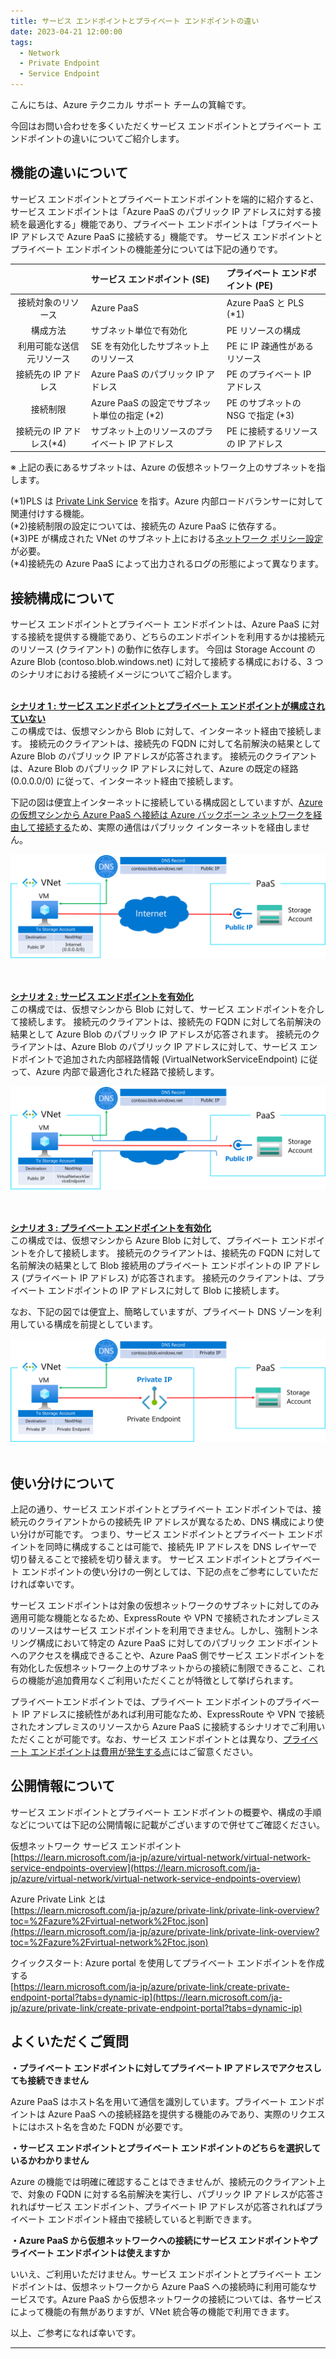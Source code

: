 ```yaml
---
title: サービス エンドポイントとプライベート エンドポイントの違い
date: 2023-04-21 12:00:00 
tags:
  - Network
  - Private Endpoint
  - Service Endpoint
---
```


こんにちは、Azure テクニカル サポート チームの箕輪です。

今回はお問い合わせを多くいただくサービス エンドポイントとプライベート エンドポイントの違いについてご紹介します。

<!-- more -->

## 機能の違いについて
サービス エンドポイントとプライベートエンドポイントを端的に紹介すると、サービス エンドポイントは「Azure PaaS のパブリック IP アドレスに対する接続を最適化する」機能であり、プライベート エンドポイントは「プライベート IP アドレスで Azure PaaS に接続する」機能です。
サービス エンドポイントとプライベート エンドポイントの機能差分については下記の通りです。


|  | サービス エンドポイント (SE) | プライベート エンドポイント (PE) |
| :------------------: | :---------------------------- | :-------------------------------- | 
| 接続対象のリソース | Azure PaaS | Azure PaaS と PLS (*1)|
| 構成方法 | サブネット単位で有効化 | PE リソースの構成 |
| 利用可能な送信元リソース | SE を有効化したサブネット上のリソース | PE に IP 疎通性があるリソース |
| 接続先の IP アドレス | Azure PaaS のパブリック IP アドレス | PE のプライベート IP アドレス |
| 接続制限 | Azure PaaS の設定でサブネット単位の指定 (*2) | PE のサブネットの NSG で指定 (*3) |
| 接続元の IP アドレス(*4) | サブネット上のリソースのプライベート IP アドレス | PE に接続するリソースの IP アドレス |

※ 上記の表にあるサブネットは、Azure の仮想ネットワーク上のサブネットを指します。

(*1)PLS は [Private Link Service](https://learn.microsoft.com/ja-jp/azure/private-link/private-link-service-overview) を指す。Azure 内部ロードバランサーに対して関連付けする機能。
<br>(*2)接続制限の設定については、接続先の Azure PaaS に依存する。
<br>(*3)PE が構成された VNet のサブネット上における[ネットワーク ポリシー設定](https://learn.microsoft.com/ja-jp/azure/private-link/disable-private-endpoint-network-policy?tabs=network-policy-portal)が必要。
<br>(*4)接続先の Azure PaaS によって出力されるログの形態によって異なります。

## 接続構成について
サービス エンドポイントとプライベート エンドポイントは、Azure PaaS に対する接続を提供する機能であり、どちらのエンドポイントを利用するかは接続元のリソース (クライアント) の動作に依存します。
今回は Storage Account の Azure Blob (contoso.blob.windows.net) に対して接続する構成における、3 つのシナリオにおける接続イメージについてご紹介します。


<br><u>**シナリオ 1 : サービス エンドポイントとプライベート エンドポイントが構成されていない**</u><br>
この構成では、仮想マシンから Blob に対して、インターネット経由で接続します。
接続元のクライアントは、接続先の FQDN に対して名前解決の結果として Azure Blob のパブリック IP アドレスが応答されます。
接続元のクライアントは、Azure Blob のパブリック IP アドレスに対して、Azure の既定の経路 (0.0.0.0/0) に従って、インターネット経由で接続します。

下記の図は便宜上インターネットに接続している構成図としていますが、[Azure の仮想マシンから Azure PaaS へ接続は Azure バックボーン ネットワークを経由して接続する](https://learn.microsoft.com/ja-jp/azure/networking/microsoft-global-network)ため、実際の通信はパブリック インターネットを経由しません。


![](./pe-difference-se/01.png)<br><br>


<br><u>**シナリオ 2 : サービス エンドポイントを有効化**</u><br>
この構成では、仮想マシンから Blob に対して、サービス エンドポイントを介して接続します。
接続元のクライアントは、接続先の FQDN に対して名前解決の結果として Azure Blob のパブリック IP アドレスが応答されます。
接続元のクライアントは、Azure Blob のパブリック IP アドレスに対して、サービス エンドポイントで追加された内部経路情報 (VirtualNetworkServiceEndpoint) に従って、Azure 内部で最適化された経路で接続します。


![](./pe-difference-se/02.png)<br><br>


<br><u>**シナリオ 3 : プライベート エンドポイントを有効化**</u><br>
この構成では、仮想マシンから Azure Blob に対して、プライベート エンドポイントを介して接続します。
接続元のクライアントは、接続先の FQDN に対して名前解決の結果として Blob 接続用のプライベート エンドポイントの IP アドレス (プライベート IP アドレス) が応答されます。
接続元のクライアントは、プライベート エンドポイントの IP アドレスに対して Blob に接続します。

なお、下記の図では便宜上、簡略していますが、プライベート DNS ゾーンを利用している構成を前提としています。


![](./pe-difference-se/03.png)<br><br>

## 使い分けについて
上記の通り、サービス エンドポイントとプライベート エンドポイントでは、接続元のクライアントからの接続先 IP アドレスが異なるため、DNS 構成により使い分けが可能です。
つまり、サービス エンドポイントとプライベート エンドポイントを同時に構成することは可能で、接続先 IP アドレスを DNS レイヤーで切り替えることで接続を切り替えます。
サービス エンドポイントとプライベート エンドポイントの使い分けの一例としては、下記の点をご参考にしていただければ幸いです。


サービス エンドポイントは対象の仮想ネットワークのサブネットに対してのみ適用可能な機能となるため、ExpressRoute や VPN で接続されたオンプレミスのリソースはサービス エンドポイントを利用できません。しかし、強制トンネリング構成において特定の Azure PaaS に対してのパブリック エンドポイントへのアクセスを構成できることや、Azure PaaS 側でサービス エンドポイントを有効化した仮想ネットワーク上のサブネットからの接続に制限できること、これらの機能が追加費用なくご利用いただくことが特徴として挙げられます。


プライベートエンドポイントでは、プライベート エンドポイントのプライベート IP アドレスに接続性があれば利用可能なため、ExpressRoute や VPN で接続されたオンプレミスのリソースから Azure PaaS に接続するシナリオでご利用いただくことが可能です。なお、サービス エンドポイントとは異なり、[プライベート エンドポイントは費用が発生する点](https://azure.microsoft.com/ja-jp/pricing/details/private-link/)にはご留意ください。


## 公開情報について
サービス エンドポイントとプライベート エンドポイントの概要や、構成の手順などについては下記の公開情報に記載がございますので併せてご確認ください。

仮想ネットワーク サービス エンドポイント<br>
[https://learn.microsoft.com/ja-jp/azure/virtual-network/virtual-network-service-endpoints-overview](https://learn.microsoft.com/ja-jp/azure/virtual-network/virtual-network-service-endpoints-overview)
 
Azure Private Link とは<br>
[https://learn.microsoft.com/ja-jp/azure/private-link/private-link-overview?toc=%2Fazure%2Fvirtual-network%2Ftoc.json](https://learn.microsoft.com/ja-jp/azure/private-link/private-link-overview?toc=%2Fazure%2Fvirtual-network%2Ftoc.json)
 
クイックスタート: Azure portal を使用してプライベート エンドポイントを作成する<br>
[https://learn.microsoft.com/ja-jp/azure/private-link/create-private-endpoint-portal?tabs=dynamic-ip](https://learn.microsoft.com/ja-jp/azure/private-link/create-private-endpoint-portal?tabs=dynamic-ip)


## よくいただくご質問 
**・プライベート エンドポイントに対してプライベート IP アドレスでアクセスしても接続できません**

Azure PaaS はホスト名を用いて通信を識別しています。プライベート エンドポイントは Azure PaaS への接続経路を提供する機能のみであり、実際のリクエストにはホスト名を含めた FQDN が必要です。


**・サービス エンドポイントとプライベート エンドポイントのどちらを選択しているかわかりません**

Azure の機能では明確に確認することはできませんが、接続元のクライアント上で、対象の FQDN に対する名前解決を実行し、パブリック IP アドレスが応答されればサービス エンドポイント、プライベート IP アドレスが応答されればプライベート エンドポイント経由で接続していると判断できます。


**・Azure PaaS から仮想ネットワークへの接続にサービス エンドポイントやプライベート エンドポイントは使えますか**

いいえ、ご利用いただけません。サービス エンドポイントとプライベート エンドポイントは、仮想ネットワークから Azure PaaS への接続時に利用可能なサービスです。Azure PaaS から仮想ネットワークの接続については、各サービスによって機能の有無がありますが、VNet 統合等の機能で利用できます。



以上、ご参考になれば幸いです。

---
